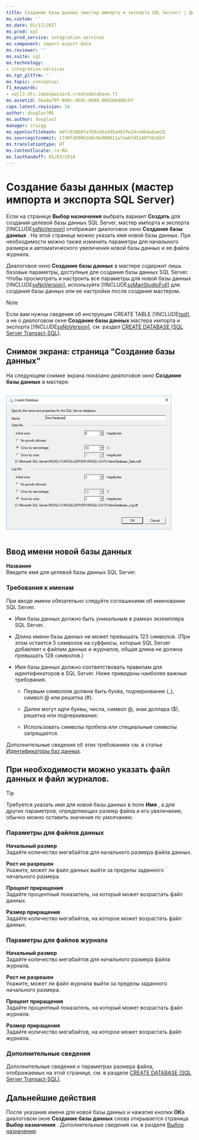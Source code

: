 ```yaml
---
title: Создание базы данных (мастер импорта и экспорта SQL Server) | Документы Майкрософт
ms.custom: ''
ms.date: 02/17/2017
ms.prod: sql
ms.prod_service: integration-services
ms.component: import-export-data
ms.reviewer: ''
ms.suite: sql
ms.technology:
- integration-services
ms.tgt_pltfrm: ''
ms.topic: conceptual
f1_keywords:
- sql13.dts.impexpwizard.createdatabase.f1
ms.assetid: 56a8a79f-086c-4bdc-8888-0045bb4b0cbf
caps.latest.revision: 54
author: douglaslMS
ms.author: douglasl
manager: craigg
ms.openlocfilehash: 4dfc038b8fa769ce5a3d5a463fe24ce6b4abae25
ms.sourcegitcommit: 1740f3090b168c0e809611a7aa6fd514075616bf
ms.translationtype: HT
ms.contentlocale: ru-RU
ms.lasthandoff: 05/03/2018
---
```

# <a name="create-database-sql-server-import-and-export-wizard"></a>Создание базы данных (мастер импорта и экспорта SQL Server)
Если на странице **Выбор назначения** выбрать вариант **Создать** для создания целевой базы данных SQL Server, мастер импорта и экспорта [!INCLUDE[ssNoVersion](../../includes/ssnoversion-md.md)] отображает диалоговое окно **Создание базы данных** . На этой странице можно указать имя новой базы данных. При необходимости можно также изменить параметры для начального размера и автоматического увеличения новой базы данных и ее файла журнала. 

Диалоговое окно **Создание базы данных** в мастере содержит лишь базовые параметры, доступные для создания базы данных SQL Server. Чтобы просмотреть и настроить все параметры для новой базы данных [!INCLUDE[ssNoVersion](../../includes/ssnoversion-md.md)], используйте [!INCLUDE[ssManStudioFull](../../includes/ssmanstudiofull-md.md)] для создания базы данных или ее настройки после создания мастером. 

> [!NOTE]
> Если вам нужны сведения об инструкции CREATE TABLE [!INCLUDE[tsql](../../includes/tsql-md.md)], а не о диалоговом окне **Создание базы данных** мастера импорта и экспорта [!INCLUDE[ssNoVersion](../../includes/ssnoversion-md.md)], см. раздел [CREATE DATABASE (SQL Server Transact-SQL)](../../t-sql/statements/create-database-sql-server-transact-sql.md).  

## <a name="screen-shot-of-the-create-database-page"></a>Снимок экрана: страница "Создание базы данных"  
На следующем снимке экрана показано диалоговое окно **Создание базы данных** в мастере.  

![Страница создания базы данных в мастере импорта и экспорта](../../integration-services/import-export-data/media/create-database.png "Страница создания базы данных в мастере импорта и экспорта")  

## <a name="provide-a-name-for-the-new-database"></a>Ввод имени новой базы данных  
**Название**  
 Введите имя для целевой базы данных SQL Server.
 
### <a name="naming-requirements"></a>Требования к именам
При вводе имени обязательно следуйте соглашениям об именовании SQL Server.  
  
-   Имя базы данных должно быть уникальным в рамках экземпляра SQL Server.  
  
-   Длина имени базы данных не может превышать 123 символов. (При этом остается 5 символов на суффиксы, которые SQL Server добавляет к файлам данных и журналов, общая длина не должна превышать 128 символов.)  
  
-   Имя базы данных должно соответствовать правилам для идентификаторов в SQL Server. Ниже приведены наиболее важные требования.  
  
    -   Первым символом должна быть буква, подчеркивание (_), символ @ или решетка (#).  
  
    -   Далее могут идти буквы, числа, символ @, знак доллара ($), решетка или подчеркивание.  
  
    -   Использовать символы пробела или специальные символы запрещается.  
  
Дополнительные сведения об этих требованиях см. в статье [Идентификаторы баз данных](../../relational-databases/databases/database-identifiers.md).  

## <a name="optionally-specify-data-file-and-log-file-options"></a>При необходимости можно указать файл данных и файл журналов.

> [!TIP]
> Требуется указать имя для новой базы данных в поле **Имя** , а для других параметров, определяющих размер файла и его увеличение, обычно можно оставить значения по умолчанию.

### <a name="data-file-options"></a>Параметры для файлов данных  
 **Начальный размер**  
 Задайте количество мегабайтов для начального размера файла данных.  
  
 **Рост не разрешен**  
 Укажите, может ли файл данных выйти за пределы заданного начального размера.  
  
 **Процент приращения**  
 Задайте процентный показатель, на который может возрастать файл данных.  
  
 **Размер приращения**  
 Задайте количество мегабайтов, на которое может возрастать файл данных.  
  
### <a name="log-file-options"></a>Параметры для файлов журнала  
 **Начальный размер**  
 Задайте количество мегабайтов для начального размера файла журнала.  
  
 **Рост не разрешен**  
 Укажите, может ли файл журнала выйти за пределы заданного начального размера.  
  
 **Процент приращения**  
 Задайте процентный показатель, на который может возрастать файл журнала.  
  
 **Размер приращения**  
 Задайте количество мегабайтов, на которое может возрастать файл журнала.  

### <a name="more-info"></a>Дополнительные сведения
Дополнительные сведения о параметрах размера файла, отображаемых на этой странице, см. в разделе [CREATE DATABASE (SQL Server Transact-SQL)](../../t-sql/statements/create-database-sql-server-transact-sql.md). 

## <a name="whats-next"></a>Дальнейшие действия  
 После указания имени для новой базы данных и нажатия кнопки **ОК**в диалоговом окне **Создание базы данных** снова открывается страница **Выбор назначения** . Дополнительные сведения см. в разделе [Выбор назначения](../../integration-services/import-export-data/choose-a-destination-sql-server-import-and-export-wizard.md).  

